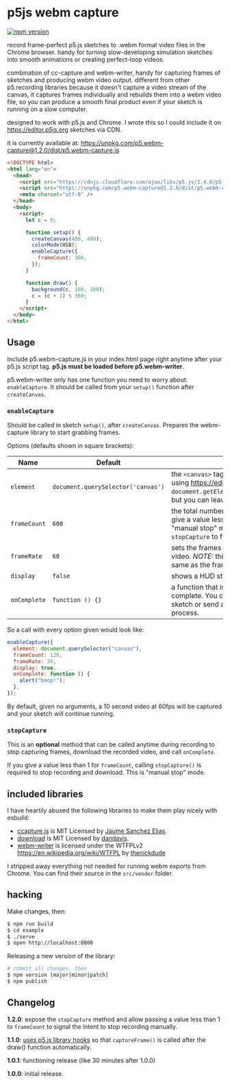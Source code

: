 # p5js webm capture

[![npm version](https://badge.fury.io/js/p5.webm-capture.svg)](https://badge.fury.io/js/p5.webm-capture)

record frame-perfect p5.js sketches to .webm format video files in the Chrome browser. handy for turning slow-developing simulation sketches into smooth animations or creating perfect-loop videos.

combination of cc-capture and webm-writer, handy for capturing frames of sketches and producing webm video output. different from other p5.recording libraries because it doesn't capture a video stream of the canvas, it captures frames individually and rebuilds them into a webm video file, so you can produce a smooth final product even if your sketch is running on a slow computer.

designed to work with p5.js and Chrome. I wrote this so I could include it on https://editor.p5js.org sketches via CDN.

it is currently available at: https://unpkg.com/p5.webm-capture@1.2.0/dist/p5.webm-capture.js

```html
<!DOCTYPE html>
<html lang="en">
  <head>
    <script src="https://cdnjs.cloudflare.com/ajax/libs/p5.js/1.4.0/p5.js"></script>
    <script src="https://unpkg.com/p5.webm-capture@1.2.0/dist/p5.webm-capture.js"></script>
    <meta charset="utf-8" />
  </head>
  <body>
    <script>
      let c = 0;

      function setup() {
        createCanvas(400, 400);
        colorMode(HSB);
        enableCapture({
          frameCount: 360,
        });
      }

      function draw() {
        background(c, 100, 100);
        c = (c + 1) % 360;
      }
    </script>
  </body>
</html>
```

## Usage

Include p5.webm-capture.js in your index.html page right anytime after your p5.js script tag. **p5.js must be loaded before p5.webm-writer**.

p5.webm-writer only has one function you need to worry about: `enableCapture`. It should be called from your `setup()` function after `createCanvas`.

### `enableCapture`

Should be called in sketch `setup()`, after `createCanvas`. Prepares the webm-capture library to start grabbing frames.

Options (defaults shown in square brackets):

| Name         | Default                            | Description                                                                                                                                                                     |
| ------------ | ---------------------------------- | ------------------------------------------------------------------------------------------------------------------------------------------------------------------------------- |
| `element`    | `document.querySelector('canvas')` | the `<canvas>` tag p5.js is drawing to. If you're using https://editor.p5js.org, it's usually `document.getElementById("defaultCanvas0")`, but you can leave it to the default. |
| `frameCount` | `600`                              | the total number of frames to capture. If you give a value less than 1, the library will run in "manual stop" mode and you'll have to call `stopCapture` to finish.             |
| `frameRate`  | `60`                               | sets the frames-per-second of the final video. _NOTE:_ this doesn't have to be the same as the frameRate of the p5.js sketch.                                                   |
| `display`    | `false`                            | shows a HUD style timecode view                                                                                                                                                 |
| `onComplete` | `function () {}`                   | a function that is called when capture is complete. You could use this to stop the sketch or send a message to an external process.                                             |

So a call with every option given would look like:

```js
enableCapture({
  element: document.querySelector("canvas"),
  frameCount: 120,
  frameRate: 30,
  display: true,
  onComplete: function () {
    alert("boop!");
  },
});
```

By default, given no arguments, a 10 second video at 60fps will be captured and your sketch will continue running.

### `stopCapture`

This is an **optional** method that can be called anytime during recording to stop capturing frames, download the recorded video, and call `onComplete`.

If you give a value less than 1 for `frameCount`, calling `stopCapture()` is required to stop recording and download. This is "manual stop" mode.

## included libraries

I have heartily abused the following libraries to make them play nicely with esbuild:

- [ccapture.js](https://github.com/spite/ccapture.js) is MIT Licensed by [Jaume Sanchez Elias](https://github.com/spite).
- [download](https://github.com/rndme/download) is MIT Licensed by [dandavis](https://github.com/rndme).
- [webm-writer](https://github.com/thenickdude/webm-writer-js) is licensed under the WTFPLv2 https://en.wikipedia.org/wiki/WTFPL by [thenickdude](https://github.com/thenickdude)

I stripped away everything not needed for running webm exports from Chrome. You can find their source in the `src/vendor` folder.

## hacking

Make changes, then:

```sh
$ npm run build
$ cd example
$ ./serve
$ open http://localhost:8000
```

Releasing a new version of the library:

```sh
# commit all changes, then
$ npm version [major|minor|patch]
$ npm publish
```

## Changelog

**1.2.0**: expose the `stopCapture` method and allow passing a value less than 1 to `frameCount` to signal the intent to stop recording manually.

**1.1.0**: [uses p5.js library hooks](https://github.com/processing/p5.js/blob/fd5240a9/contributor_docs/creating_libraries.md#use-registermethod-to-register-functions-with-p5-that-should-be-called-at-various-times) so that `captureFrame()` is called after the draw() function automatically.

**1.0.1**: functioning release (like 30 minutes after 1.0.0)

**1.0.0**: initial release.
